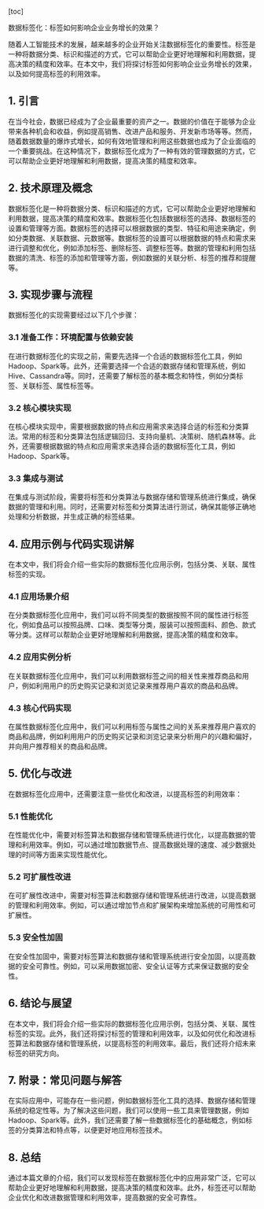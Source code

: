 
[toc]                    
                
                
数据标签化：标签如何影响企业业务增长的效果？

随着人工智能技术的发展，越来越多的企业开始关注数据标签化的重要性。标签是一种将数据分类、标识和描述的方式，它可以帮助企业更好地理解和利用数据，提高决策的精度和效率。在本文中，我们将探讨标签如何影响企业业务增长的效果，以及如何提高标签的利用效率。

## 1. 引言

在当今社会，数据已经成为了企业最重要的资产之一。数据的价值在于能够为企业带来各种机会和收益，例如提高销售、改进产品和服务、开发新市场等等。然而，随着数据数量的爆炸式增长，如何有效地管理和利用这些数据也成为了企业面临的一个重要挑战。在这种情况下，数据标签化成为了一种有效的管理数据的方式，它可以帮助企业更好地理解和利用数据，提高决策的精度和效率。

## 2. 技术原理及概念

数据标签化是一种将数据分类、标识和描述的方式，它可以帮助企业更好地理解和利用数据，提高决策的精度和效率。数据标签化包括数据标签的选择、数据标签的设置和管理等方面。数据标签的选择可以根据数据的类型、特征和用途来确定，例如分类数据、关联数据、元数据等。数据标签的设置可以根据数据的特点和需求来进行调整和优化，例如添加标签、删除标签、调整标签等。数据的管理和利用包括数据的清洗、标签的添加和管理等方面，例如数据的关联分析、标签的推荐和提醒等。

## 3. 实现步骤与流程

数据标签化的实现需要经过以下几个步骤：

### 3.1 准备工作：环境配置与依赖安装

在进行数据标签化的实现之前，需要先选择一个合适的数据标签化工具，例如Hadoop、Spark等。此外，还需要选择一个合适的数据存储和管理系统，例如Hive、Cassandra等。同时，还需要了解标签的基本概念和特性，例如分类标签、关联标签、属性标签等。

### 3.2 核心模块实现

在核心模块实现中，需要根据数据的特点和应用需求来选择合适的标签和分类算法。常用的标签和分类算法包括逻辑回归、支持向量机、决策树、随机森林等。此外，还需要根据数据的特点和应用需求来选择合适的数据标签化工具，例如Hadoop、Spark等。

### 3.3 集成与测试

在集成与测试阶段，需要将标签和分类算法与数据存储和管理系统进行集成，确保数据的管理和利用。同时，还需要对标签和分类算法进行测试，确保其能够正确地处理和分析数据，并生成正确的标签结果。

## 4. 应用示例与代码实现讲解

在本文中，我们将会介绍一些实际的数据标签化应用示例，包括分类、关联、属性标签的实现。

### 4.1 应用场景介绍

在分类数据标签化应用中，我们可以将不同类型的数据按照不同的属性进行标签化，例如食品可以按照品牌、口味、类型等分类，服装可以按照面料、颜色、款式等分类。这样可以帮助企业更好地理解和利用数据，提高决策的精度和效率。

### 4.2 应用实例分析

在关联数据标签化应用中，我们可以利用数据标签之间的相关性来推荐商品和用户，例如利用用户的历史购买记录和浏览记录来推荐用户喜欢的商品和品牌。

### 4.3 核心代码实现

在属性数据标签化应用中，我们可以利用标签与属性之间的关系来推荐用户喜欢的商品和品牌，例如利用用户的历史购买记录和浏览记录来分析用户的兴趣和偏好，并向用户推荐相关的商品和品牌。

## 5. 优化与改进

在数据标签化应用中，还需要注意一些优化和改进，以提高标签的利用效率：

### 5.1 性能优化

在性能优化中，需要对标签算法和数据存储和管理系统进行优化，以提高数据的管理和利用效率。例如，可以通过增加数据节点、提高数据处理的速度、减少数据处理的时间等方面来实现性能优化。

### 5.2 可扩展性改进

在可扩展性改进中，需要对标签算法和数据存储和管理系统进行改进，以提高数据的管理和利用效率。例如，可以通过增加节点和扩展架构来增加系统的可用性和可扩展性。

### 5.3 安全性加固

在安全性加固中，需要对标签算法和数据存储和管理系统进行安全加固，以提高数据的安全可靠性。例如，可以采用数据加密、安全认证等方式来保证数据的安全性。

## 6. 结论与展望

在本文中，我们将会介绍一些实际的数据标签化应用示例，包括分类、关联、属性标签的实现。此外，我们还将探讨标签的管理和利用效率，以及如何优化和改进标签算法和数据存储和管理系统，以提高标签的利用效率。最后，我们还将介绍未来标签的研究方向。

## 7. 附录：常见问题与解答

在实际应用中，可能存在一些问题，例如数据标签化工具的选择、数据存储和管理系统的稳定性等。为了解决这些问题，我们可以使用一些工具来管理数据，例如Hadoop、Spark等。此外，我们还需要了解一些数据标签化的基础概念，例如标签的分类算法和特点等，以便更好地应用标签技术。

## 8. 总结

通过本篇文章的介绍，我们可以发现标签在数据标签化中的应用非常广泛，它可以帮助企业更好地理解和利用数据，提高决策的精度和效率。此外，标签还可以帮助企业优化和改进数据管理和利用效率，提高数据的安全可靠性。

